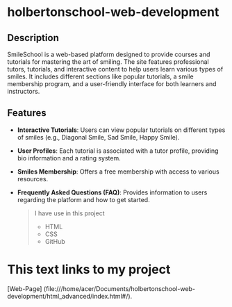# holbertonschool-web-development

## Description
SmileSchool is a web-based platform designed to provide courses and tutorials for mastering the art of smiling. The site features professional tutors, tutorials, and interactive content to help users learn various types of smiles. It includes different sections like popular tutorials, a smile membership program, and a user-friendly interface for both learners and instructors.

## Features
- **Interactive Tutorials**: Users can view popular tutorials on different types of smiles (e.g., Diagonal Smile, Sad Smile, Happy Smile).
- **User Profiles**: Each tutorial is associated with a tutor profile, providing bio information and a rating system.
- **Smiles Membership**: Offers a free membership with access to various resources.
- **Frequently Asked Questions (FAQ)**: Provides information to users regarding the platform and how to get started.

    > I have use in this project
    > * HTML
    > * CSS
    > * GitHub


# This text links to my project
[Web-Page] (file:///home/acer/Documents/holbertonschool-web-development/html_advanced/index.html#/).